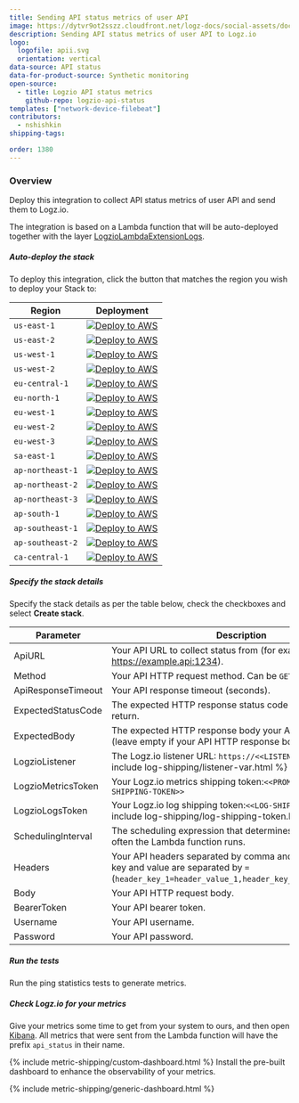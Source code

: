 ```yaml
---
title: Sending API status metrics of user API
image: https://dytvr9ot2sszz.cloudfront.net/logz-docs/social-assets/docs-social.jpg
description: Sending API status metrics of user API to Logz.io
logo:
  logofile: apii.svg
  orientation: vertical
data-source: API status
data-for-product-source: Synthetic monitoring
open-source:
  - title: Logzio API status metrics
    github-repo: logzio-api-status
templates: ["network-device-filebeat"]
contributors:
  - nshishkin
shipping-tags:

order: 1380
---
```


### Overview

Deploy this integration to collect API status metrics of user API and send them to Logz.io.

The integration is based on a Lambda function that will be auto-deployed together with the layer [LogzioLambdaExtensionLogs](https://github.com/logzio/logzio-lambda-extensions/tree/main/logzio-lambda-extensions-logs). 


<!-- logzio-inject:install:grafana:dashboards ids=["1RCzCjjByhyz0bJ4Hmau0y"] --> 







<div class="tasklist">

##### Auto-deploy the stack

To deploy this integration, click the button that matches the region you wish to deploy your Stack to:

| Region           | Deployment                                                                                                                                                                                                                                                                                                                                                               |
|------------------|--------------------------------------------------------------------------------------------------------------------------------------------------------------------------------------------------------------------------------------------------------------------------------------------------------------------------------------------------------------------------|
| `us-east-1`      | [![Deploy to AWS](https://dytvr9ot2sszz.cloudfront.net/logz-docs/lights/LightS-button.png)](https://console.aws.amazon.com/cloudformation/home?region=us-east-1#/stacks/create/review?templateURL=https://logzio-aws-integrations-us-east-1.s3.amazonaws.com/api-status-auto-deployment/1.1.0/sam-template.yaml&stackName=logzio-api-status-auto-deployment&param_LogzioLogsToken=<<LOG-SHIPPING-TOKEN>>&param_LogzioMetricsToken=<<PROMETHEUS-METRICS-SHIPPING-TOKEN>>&param_LogzioListener=https://<<LISTENER-HOST>>)           | 
| `us-east-2`      | [![Deploy to AWS](https://dytvr9ot2sszz.cloudfront.net/logz-docs/lights/LightS-button.png)](https://console.aws.amazon.com/cloudformation/home?region=us-east-2#/stacks/create/review?templateURL=https://logzio-aws-integrations-us-east-2.s3.amazonaws.com/api-status-auto-deployment/1.1.0/sam-template.yaml&stackName=logzio-api-status-auto-deployment&param_LogzioLogsToken=<<LOG-SHIPPING-TOKEN>>&param_LogzioMetricsToken=<<PROMETHEUS-METRICS-SHIPPING-TOKEN>>&param_LogzioListener=https://<<LISTENER-HOST>>)           | 
| `us-west-1`      | [![Deploy to AWS](https://dytvr9ot2sszz.cloudfront.net/logz-docs/lights/LightS-button.png)](https://console.aws.amazon.com/cloudformation/home?region=us-west-1#/stacks/create/review?templateURL=https://logzio-aws-integrations-us-west-1.s3.amazonaws.com/api-status-auto-deployment/1.1.0/sam-template.yaml&stackName=logzio-api-status-auto-deployment&param_LogzioLogsToken=<<LOG-SHIPPING-TOKEN>>&param_LogzioMetricsToken=<<PROMETHEUS-METRICS-SHIPPING-TOKEN>>&param_LogzioListener=https://<<LISTENER-HOST>>)           | 
| `us-west-2`      | [![Deploy to AWS](https://dytvr9ot2sszz.cloudfront.net/logz-docs/lights/LightS-button.png)](https://console.aws.amazon.com/cloudformation/home?region=us-west-2#/stacks/create/review?templateURL=https://logzio-aws-integrations-us-west-2.s3.amazonaws.com/api-status-auto-deployment/1.1.0/sam-template.yaml&stackName=logzio-api-status-auto-deployment&param_LogzioLogsToken=<<LOG-SHIPPING-TOKEN>>&param_LogzioMetricsToken=<<PROMETHEUS-METRICS-SHIPPING-TOKEN>>&param_LogzioListener=https://<<LISTENER-HOST>>)           | 
| `eu-central-1`   | [![Deploy to AWS](https://dytvr9ot2sszz.cloudfront.net/logz-docs/lights/LightS-button.png)](https://console.aws.amazon.com/cloudformation/home?region=eu-central-1#/stacks/create/review?templateURL=https://logzio-aws-integrations-eu-central-1.s3.amazonaws.com/api-status-auto-deployment/1.1.0/sam-template.yaml&stackName=logzio-api-status-auto-deployment&param_LogzioLogsToken=<<LOG-SHIPPING-TOKEN>>&param_LogzioMetricsToken=<<PROMETHEUS-METRICS-SHIPPING-TOKEN>>&param_LogzioListener=https://<<LISTENER-HOST>>)     | 
| `eu-north-1`     | [![Deploy to AWS](https://dytvr9ot2sszz.cloudfront.net/logz-docs/lights/LightS-button.png)](https://console.aws.amazon.com/cloudformation/home?region=eu-north-1#/stacks/create/review?templateURL=https://logzio-aws-integrations-eu-north-1.s3.amazonaws.com/api-status-auto-deployment/1.1.0/sam-template.yaml&stackName=logzio-api-status-auto-deployment&param_LogzioLogsToken=<<LOG-SHIPPING-TOKEN>>&param_LogzioMetricsToken=<<PROMETHEUS-METRICS-SHIPPING-TOKEN>>&param_LogzioListener=https://<<LISTENER-HOST>>)         | 
| `eu-west-1`      | [![Deploy to AWS](https://dytvr9ot2sszz.cloudfront.net/logz-docs/lights/LightS-button.png)](https://console.aws.amazon.com/cloudformation/home?region=eu-west-1#/stacks/create/review?templateURL=https://logzio-aws-integrations-eu-west-1.s3.amazonaws.com/api-status-auto-deployment/1.1.0/sam-template.yaml&stackName=logzio-api-status-auto-deployment&param_LogzioLogsToken=<<LOG-SHIPPING-TOKEN>>&param_LogzioMetricsToken=<<PROMETHEUS-METRICS-SHIPPING-TOKEN>>&param_LogzioListener=https://<<LISTENER-HOST>>)           | 
| `eu-west-2`      | [![Deploy to AWS](https://dytvr9ot2sszz.cloudfront.net/logz-docs/lights/LightS-button.png)](https://console.aws.amazon.com/cloudformation/home?region=eu-west-2#/stacks/create/review?templateURL=https://logzio-aws-integrations-eu-west-2.s3.amazonaws.com/api-status-auto-deployment/1.1.0/sam-template.yaml&stackName=logzio-api-status-auto-deployment&param_LogzioLogsToken=<<LOG-SHIPPING-TOKEN>>&param_LogzioMetricsToken=<<PROMETHEUS-METRICS-SHIPPING-TOKEN>>&param_LogzioListener=https://<<LISTENER-HOST>>)           | 
| `eu-west-3`      | [![Deploy to AWS](https://dytvr9ot2sszz.cloudfront.net/logz-docs/lights/LightS-button.png)](https://console.aws.amazon.com/cloudformation/home?region=eu-west-3#/stacks/create/review?templateURL=https://logzio-aws-integrations-eu-west-3.s3.amazonaws.com/api-status-auto-deployment/1.1.0/sam-template.yaml&stackName=logzio-api-status-auto-deployment&param_LogzioLogsToken=<<LOG-SHIPPING-TOKEN>>&param_LogzioMetricsToken=<<PROMETHEUS-METRICS-SHIPPING-TOKEN>>&param_LogzioListener=https://<<LISTENER-HOST>>)           | 
| `sa-east-1`      | [![Deploy to AWS](https://dytvr9ot2sszz.cloudfront.net/logz-docs/lights/LightS-button.png)](https://console.aws.amazon.com/cloudformation/home?region=sa-east-1#/stacks/create/review?templateURL=https://logzio-aws-integrations-sa-east-1.s3.amazonaws.com/api-status-auto-deployment/1.1.0/sam-template.yaml&stackName=logzio-api-status-auto-deployment&param_LogzioLogsToken=<<LOG-SHIPPING-TOKEN>>&param_LogzioMetricsToken=<<PROMETHEUS-METRICS-SHIPPING-TOKEN>>&param_LogzioListener=https://<<LISTENER-HOST>>)           | 
| `ap-northeast-1` | [![Deploy to AWS](https://dytvr9ot2sszz.cloudfront.net/logz-docs/lights/LightS-button.png)](https://console.aws.amazon.com/cloudformation/home?region=ap-northeast-1#/stacks/create/review?templateURL=https://logzio-aws-integrations-ap-northeast-1.s3.amazonaws.com/api-status-auto-deployment/1.1.0/sam-template.yaml&stackName=logzio-api-status-auto-deployment&param_LogzioLogsToken=<<LOG-SHIPPING-TOKEN>>&param_LogzioMetricsToken=<<PROMETHEUS-METRICS-SHIPPING-TOKEN>>&param_LogzioListener=https://<<LISTENER-HOST>>) | 
| `ap-northeast-2` | [![Deploy to AWS](https://dytvr9ot2sszz.cloudfront.net/logz-docs/lights/LightS-button.png)](https://console.aws.amazon.com/cloudformation/home?region=ap-northeast-2#/stacks/create/review?templateURL=https://logzio-aws-integrations-ap-northeast-2.s3.amazonaws.com/api-status-auto-deployment/1.1.0/sam-template.yaml&stackName=logzio-api-status-auto-deployment&param_LogzioLogsToken=<<LOG-SHIPPING-TOKEN>>&param_LogzioMetricsToken=<<PROMETHEUS-METRICS-SHIPPING-TOKEN>>&param_LogzioListener=https://<<LISTENER-HOST>>) | 
| `ap-northeast-3` | [![Deploy to AWS](https://dytvr9ot2sszz.cloudfront.net/logz-docs/lights/LightS-button.png)](https://console.aws.amazon.com/cloudformation/home?region=ap-northeast-3#/stacks/create/review?templateURL=https://logzio-aws-integrations-ap-northeast-3.s3.amazonaws.com/api-status-auto-deployment/1.1.0/sam-template.yaml&stackName=logzio-api-status-auto-deployment&param_LogzioLogsToken=<<LOG-SHIPPING-TOKEN>>&param_LogzioMetricsToken=<<PROMETHEUS-METRICS-SHIPPING-TOKEN>>&param_LogzioListener=https://<<LISTENER-HOST>>) | 
| `ap-south-1`     | [![Deploy to AWS](https://dytvr9ot2sszz.cloudfront.net/logz-docs/lights/LightS-button.png)](https://console.aws.amazon.com/cloudformation/home?region=ap-south-1#/stacks/create/review?templateURL=https://logzio-aws-integrations-ap-south-1.s3.amazonaws.com/api-status-auto-deployment/1.1.0/sam-template.yaml&stackName=logzio-api-status-auto-deployment&param_LogzioLogsToken=<<LOG-SHIPPING-TOKEN>>&param_LogzioMetricsToken=<<PROMETHEUS-METRICS-SHIPPING-TOKEN>>&param_LogzioListener=https://<<LISTENER-HOST>>)         | 
| `ap-southeast-1` | [![Deploy to AWS](https://dytvr9ot2sszz.cloudfront.net/logz-docs/lights/LightS-button.png)](https://console.aws.amazon.com/cloudformation/home?region=ap-southeast-1#/stacks/create/review?templateURL=https://logzio-aws-integrations-ap-southeast-1.s3.amazonaws.com/api-status-auto-deployment/1.1.0/sam-template.yaml&stackName=logzio-api-status-auto-deployment&param_LogzioLogsToken=<<LOG-SHIPPING-TOKEN>>&param_LogzioMetricsToken=<<PROMETHEUS-METRICS-SHIPPING-TOKEN>>&param_LogzioListener=https://<<LISTENER-HOST>>) | 
| `ap-southeast-2` | [![Deploy to AWS](https://dytvr9ot2sszz.cloudfront.net/logz-docs/lights/LightS-button.png)](https://console.aws.amazon.com/cloudformation/home?region=ap-southeast-2#/stacks/create/review?templateURL=https://logzio-aws-integrations-ap-southeast-2.s3.amazonaws.com/api-status-auto-deployment/1.1.0/sam-template.yaml&stackName=logzio-api-status-auto-deployment&param_LogzioLogsToken=<<LOG-SHIPPING-TOKEN>>&param_LogzioMetricsToken=<<PROMETHEUS-METRICS-SHIPPING-TOKEN>>&param_LogzioListener=https://<<LISTENER-HOST>>) | 
| `ca-central-1`   | [![Deploy to AWS](https://dytvr9ot2sszz.cloudfront.net/logz-docs/lights/LightS-button.png)](https://console.aws.amazon.com/cloudformation/home?region=ca-central-1#/stacks/create/review?templateURL=https://logzio-aws-integrations-ca-central-1.s3.amazonaws.com/api-status-auto-deployment/1.1.0/sam-template.yaml&stackName=logzio-api-status-auto-deployment&param_LogzioLogsToken=<<LOG-SHIPPING-TOKEN>>&param_LogzioMetricsToken=<<PROMETHEUS-METRICS-SHIPPING-TOKEN>>&param_LogzioListener=https://<<LISTENER-HOST>>)     |

##### Specify the stack details

Specify the stack details as per the table below, check the checkboxes and select **Create stack**.


| Parameter | Description | Required/Optional | Default |
| --- | --- | --- | --- |
| ApiURL | Your API URL to collect status from (for example: https://example.api:1234). | Required | - |
| Method | Your API HTTP request method. Can be `GET` or `POST` | Required | `GET` |
| ApiResponseTimeout | Your API response timeout (seconds). | Required | `10 (seconds)` |
| ExpectedStatusCode | The expected HTTP response status code your API should return. | Required | `200` |
| ExpectedBody | The expected HTTP response body your API should return (leave empty if your API HTTP response body is empty). | Required | ` ` |
| LogzioListener | The Logz.io listener URL: `https://<<LISTENER-HOST>>:8071` {% include log-shipping/listener-var.html %} | Required | `https://listener.logz.io` |
| LogzioMetricsToken | Your Logz.io metrics shipping token:`<<PROMETHEUS-METRICS-SHIPPING-TOKEN>>` | Required | - |
| LogzioLogsToken | Your Logz.io log shipping token:`<<LOG-SHIPPING-TOKEN>>` {% include log-shipping/log-shipping-token.html %} | Required | - |
| SchedulingInterval | The scheduling expression that determines when and how often the Lambda function runs. | Required | `rate(30 minutes)` |
| Headers | Your API headers separated by comma and each header's key and value are separated by `=` (`header_key_1=header_value_1,header_key_2=header_value_2`). | Optional | - |
| Body | Your API HTTP request body. | Optional | - |
| BearerToken | Your API bearer token. | Optional | - |
| Username | Your API username. | Optional | - |
| Password | Your API password. | Optional | - |


##### Run the tests

Run the ping statistics tests to generate metrics.


##### Check Logz.io for your metrics

Give your metrics some time to get from your system to ours, and then open [Kibana](https://app.logz.io/#/dashboard/kibana). All metrics that were sent from the Lambda function will have the prefix `api_status` in their name.
  
{% include metric-shipping/custom-dashboard.html %} Install the pre-built dashboard to enhance the observability of your metrics.

<!-- logzio-inject:install:grafana:dashboards ids=["1RCzCjjByhyz0bJ4Hmau0y"] --> 

{% include metric-shipping/generic-dashboard.html %} 



</div>

